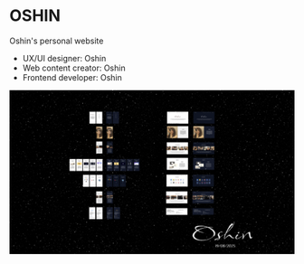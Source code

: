 # OSHIN
Oshin's personal website

* UX/UI designer: Oshin
* Web content creator: Oshin
* Frontend developer: Oshin


![OSHIB UI designs overview](https://github.com/JaoShiGitHub/OSHIN/blob/main/OSHIN.png?raw=true)

